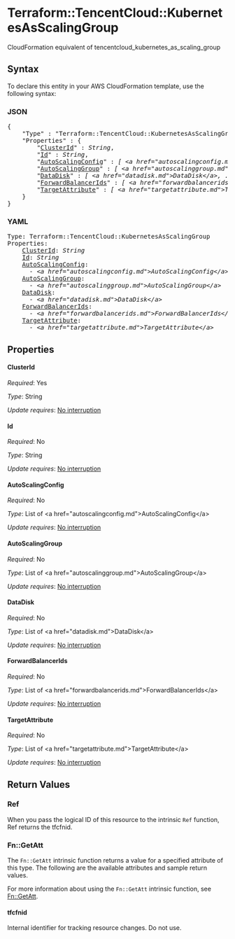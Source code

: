 # Terraform::TencentCloud::KubernetesAsScalingGroup

CloudFormation equivalent of tencentcloud_kubernetes_as_scaling_group

## Syntax

To declare this entity in your AWS CloudFormation template, use the following syntax:

### JSON

<pre>
{
    "Type" : "Terraform::TencentCloud::KubernetesAsScalingGroup",
    "Properties" : {
        "<a href="#clusterid" title="ClusterId">ClusterId</a>" : <i>String</i>,
        "<a href="#id" title="Id">Id</a>" : <i>String</i>,
        "<a href="#autoscalingconfig" title="AutoScalingConfig">AutoScalingConfig</a>" : <i>[ &lt;a href=&#34;autoscalingconfig.md&#34;&gt;AutoScalingConfig&lt;/a&gt;, ... ]</i>,
        "<a href="#autoscalinggroup" title="AutoScalingGroup">AutoScalingGroup</a>" : <i>[ &lt;a href=&#34;autoscalinggroup.md&#34;&gt;AutoScalingGroup&lt;/a&gt;, ... ]</i>,
        "<a href="#datadisk" title="DataDisk">DataDisk</a>" : <i>[ &lt;a href=&#34;datadisk.md&#34;&gt;DataDisk&lt;/a&gt;, ... ]</i>,
        "<a href="#forwardbalancerids" title="ForwardBalancerIds">ForwardBalancerIds</a>" : <i>[ &lt;a href=&#34;forwardbalancerids.md&#34;&gt;ForwardBalancerIds&lt;/a&gt;, ... ]</i>,
        "<a href="#targetattribute" title="TargetAttribute">TargetAttribute</a>" : <i>[ &lt;a href=&#34;targetattribute.md&#34;&gt;TargetAttribute&lt;/a&gt;, ... ]</i>
    }
}
</pre>

### YAML

<pre>
Type: Terraform::TencentCloud::KubernetesAsScalingGroup
Properties:
    <a href="#clusterid" title="ClusterId">ClusterId</a>: <i>String</i>
    <a href="#id" title="Id">Id</a>: <i>String</i>
    <a href="#autoscalingconfig" title="AutoScalingConfig">AutoScalingConfig</a>: <i>
      - &lt;a href=&#34;autoscalingconfig.md&#34;&gt;AutoScalingConfig&lt;/a&gt;</i>
    <a href="#autoscalinggroup" title="AutoScalingGroup">AutoScalingGroup</a>: <i>
      - &lt;a href=&#34;autoscalinggroup.md&#34;&gt;AutoScalingGroup&lt;/a&gt;</i>
    <a href="#datadisk" title="DataDisk">DataDisk</a>: <i>
      - &lt;a href=&#34;datadisk.md&#34;&gt;DataDisk&lt;/a&gt;</i>
    <a href="#forwardbalancerids" title="ForwardBalancerIds">ForwardBalancerIds</a>: <i>
      - &lt;a href=&#34;forwardbalancerids.md&#34;&gt;ForwardBalancerIds&lt;/a&gt;</i>
    <a href="#targetattribute" title="TargetAttribute">TargetAttribute</a>: <i>
      - &lt;a href=&#34;targetattribute.md&#34;&gt;TargetAttribute&lt;/a&gt;</i>
</pre>

## Properties

#### ClusterId

_Required_: Yes

_Type_: String

_Update requires_: [No interruption](https://docs.aws.amazon.com/AWSCloudFormation/latest/UserGuide/using-cfn-updating-stacks-update-behaviors.html#update-no-interrupt)

#### Id

_Required_: No

_Type_: String

_Update requires_: [No interruption](https://docs.aws.amazon.com/AWSCloudFormation/latest/UserGuide/using-cfn-updating-stacks-update-behaviors.html#update-no-interrupt)

#### AutoScalingConfig

_Required_: No

_Type_: List of &lt;a href=&#34;autoscalingconfig.md&#34;&gt;AutoScalingConfig&lt;/a&gt;

_Update requires_: [No interruption](https://docs.aws.amazon.com/AWSCloudFormation/latest/UserGuide/using-cfn-updating-stacks-update-behaviors.html#update-no-interrupt)

#### AutoScalingGroup

_Required_: No

_Type_: List of &lt;a href=&#34;autoscalinggroup.md&#34;&gt;AutoScalingGroup&lt;/a&gt;

_Update requires_: [No interruption](https://docs.aws.amazon.com/AWSCloudFormation/latest/UserGuide/using-cfn-updating-stacks-update-behaviors.html#update-no-interrupt)

#### DataDisk

_Required_: No

_Type_: List of &lt;a href=&#34;datadisk.md&#34;&gt;DataDisk&lt;/a&gt;

_Update requires_: [No interruption](https://docs.aws.amazon.com/AWSCloudFormation/latest/UserGuide/using-cfn-updating-stacks-update-behaviors.html#update-no-interrupt)

#### ForwardBalancerIds

_Required_: No

_Type_: List of &lt;a href=&#34;forwardbalancerids.md&#34;&gt;ForwardBalancerIds&lt;/a&gt;

_Update requires_: [No interruption](https://docs.aws.amazon.com/AWSCloudFormation/latest/UserGuide/using-cfn-updating-stacks-update-behaviors.html#update-no-interrupt)

#### TargetAttribute

_Required_: No

_Type_: List of &lt;a href=&#34;targetattribute.md&#34;&gt;TargetAttribute&lt;/a&gt;

_Update requires_: [No interruption](https://docs.aws.amazon.com/AWSCloudFormation/latest/UserGuide/using-cfn-updating-stacks-update-behaviors.html#update-no-interrupt)

## Return Values

### Ref

When you pass the logical ID of this resource to the intrinsic `Ref` function, Ref returns the tfcfnid.

### Fn::GetAtt

The `Fn::GetAtt` intrinsic function returns a value for a specified attribute of this type. The following are the available attributes and sample return values.

For more information about using the `Fn::GetAtt` intrinsic function, see [Fn::GetAtt](https://docs.aws.amazon.com/AWSCloudFormation/latest/UserGuide/intrinsic-function-reference-getatt.html).

#### tfcfnid

Internal identifier for tracking resource changes. Do not use.

